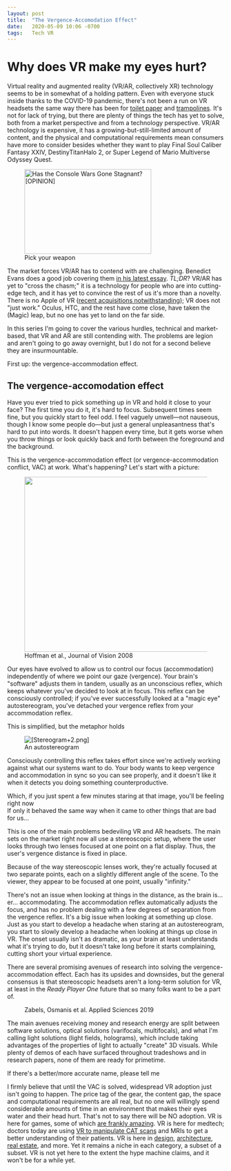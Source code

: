 ```yaml
---
layout: post
title:  "The Vergence-Accomodation Effect"
date:   2020-05-09 10:06 -0700
tags:   Tech VR
---
```


# Why does VR make my eyes hurt?

Virtual reality and augmented reality (VR/AR, collectively XR) technology seems to be in somewhat of a holding pattern. Even with everyone stuck inside thanks to the COVID-19 pandemic, there's not been a run on VR headsets the same way there has been for <a href="https://www.npr.org/2020/04/03/826945396/why-are-stores-are-running-low-on-toilet-paper-its-not-just-hoarding">toilet paper</a> and <a href="https://www.usatoday.com/story/money/2020/04/01/coronavirus-social-distancing-outdoor-toys-bounce-houses-sales-jump/2927397001/">trampolines</a>. It's not for lack of trying, but there are plenty of things the tech has yet to solve, both from a market perspective and from a technology perspective. VR/AR technology is expensive, it has a growing-but-still-limited amount of content, and the physical and computational requirements mean consumers have more to consider besides whether they want to play Final Soul Caliber Fantasy XXIV, DestinyTitanHalo 2, or Super Legend of Mario Multiverse Odyssey Quest.

<div class="wp-block-image"><figure class="aligncenter is-resized"><img src="https://mlpnk72yciwc.i.optimole.com/cqhiHLc-iawppewp/w:588/h:392/q:75/https://www.bleedingcool.com/wp-content/uploads/2019/08/ps4-xbox-one-nintendo-switch.jpg" alt="Has the Console Wars Gone Stagnant? [OPINION]" width="294" height="196"/><figcaption>Pick your weapon</figcaption></figure></div>

The market forces VR/AR has to contend with are challenging. Benedict Evans does a good job covering them <a href="https://www.ben-evans.com/benedictevans/2020/5/8/the-vr-winter">in his latest essay</a>. <em>TL;DR</em>? VR/AR has yet to "cross the chasm;" it is a technology for people who are into cutting-edge tech, and it has yet to convince the rest of us it's more than a novelty. There is no Apple of VR (<a href="https://www.idropnews.com/news/apple-buys-san-diego-based-nextvr-in-hidden-100-million-deal/135932/">recent acquisitions notwithstanding</a>); VR does not "just work." Oculus, HTC, and the rest have come close, have taken the (Magic) leap, but no one has yet to land on the far side.

In this series I'm going to cover the various hurdles, technical and market-based, that VR and AR are still contending with. The problems are legion and aren't going to go away overnight, but I do not for a second believe they are insurmountable.

First up: the vergence-accommodation effect.

<h2>The vergence-accomodation effect</h2>

Have you ever tried to pick something up in VR and hold it close to your face? The first time you do it, it's hard to focus. Subsequent times seem fine, but you quickly start to feel odd. I feel vaguely unwell—not nauseous, though I know some people do—but just a general unpleasantness that's hard to put into words. It doesn't happen every time, but it gets worse when you throw things or look quickly back and forth between the foreground and the background.

This is the vergence-accommodation effect (or vergence-accommodation conflict, VAC) at work. What's happening? Let's start with a picture:

<div class="wp-block-image"><figure class="aligncenter size-large is-resized"><img src="https://cdn.grahamewatt.com/wp-content/uploads/2020/05/19130545/1_BRB4QLpT7bxA5QZN3d2xrA1-1024x810.jpeg" alt="" class="wp-image-642" width="512" height="405"/><figcaption>Hoffman et al., Journal of Vision 2008</figcaption></figure></div>

Our eyes have evolved to allow us to control our focus (accommodation) independently of where we point our gaze (vergence). Your <span name="metaphor">brain's "software" adjusts them in tandem,</span> usually as an unconscious reflex, which keeps whatever you've decided to look at in focus. This reflex can be consciously controlled; if you've ever successfully looked at a "magic eye" autostereogram, you've detached your vergence reflex from your accommodation reflex.

<aside name="metaphor">This is simplified, but the metaphor holds</aside>

<figure class="wp-block-image"><img src="https://1.bp.blogspot.com/_cxmptAPYR-s/Rnv28F0TfmI/AAAAAAAABHQ/DbDkvL8LJNU/s1600/Stereogram+2.png" alt="[Stereogram+2.png]"/><figcaption>An autostereogram</figcaption></figure>

<span name="effort">Consciously controlling this reflex takes effort</span> since we're actively working against what our systems want to do. Your body wants to keep vergence and accommodation in sync so you can see properly, and it <span name="slacker-alarm">doesn't like it when it detects you doing something counterproductive.</span>

<aside name="effort">Which, if you just spent a few minutes staring at that image, you'll be feeling right now</aside>

<aside name="slacker-alarm">If only it behaved the same way when it came to other things that are bad for us...</aside>

This is one of the main problems bedeviling VR and AR headsets. The main sets on the market right now all use a stereoscopic setup, where the user looks through <span name="lenses">two lenses focused at one point on a flat display.</span> Thus, the user's vergence distance is fixed in place.

<aside name="lenses">Because of the way stereoscopic lenses work, they're actually focused at two separate points, each on a slightly different angle of the scene. To the viewer, they appear to be focused at one point, usually "infinity."</aside>

There's not an issue when looking at things in the distance, as the brain is... er... accommodating. The accommodation reflex automatically adjusts the focus, and has no problem dealing with a few degrees of separation from the vergence reflex. It's a big issue when looking at something up close. Just as you start to develop a headache when staring at an autostereogram, you start to slowly develop a headache when looking at things up close in VR. The onset usually isn't as dramatic, as your brain at least understands what it's trying to do, but it doesn't take long before it starts complaining, cutting short your virtual experience.

There are several promising avenues of research into solving the vergence-accommodation effect. Each has its upsides and downsides, but the general consensus is that stereoscopic headsets aren't a long-term solution for VR, at least in the <em>Ready Player One</em> future that so many folks want to be a part of.

<figure class="wp-block-image size-large"><img src="https://cdn.grahamewatt.com/wp-content/uploads/2020/05/19133840/image.png" alt="" class="wp-image-643"/><figcaption>Zabels, Osmanis et al. Applied Sciences 2019</figcaption></figure>

The main avenues receiving money and research energy are split between software solutions, optical solutions (varifocals, multifocals), and what I'm calling <span name="name-needed">light solutions (light fields, holograms),</span> which include taking advantages of the properties of light to actually "create" 3D visuals. While plenty of demos of each have surfaced throughout tradeshows and in research papers, none of them are ready for primetime.

<aside name="name-needed">If there's a better/more accurate name, please tell me</aside>

I firmly believe that until the VAC is solved, widespread VR adoption just isn't going to happen. The price tag of the gear, the content gap, the space and computational requirements are all real, but no one will willingly spend considerable amounts of time in an environment that makes their eyes water and their head hurt. That's not to say there will be NO adoption. VR is here for games, some of which <a href="https://www.half-life.com/en/alyx/">are frankly amazing</a>. VR is here for medtech; doctors today are using <a href="https://www.immersivetouch.com/">VR to manipulate CAT scans</a> and MRIs to get a better understanding of their patients. VR is here in <a href="https://social.ford.com/en_US/story/technology/innovation/virtual-reality-technology-for-car-design.html">design</a>, <a href="https://medium.com/studiotmd/virtual-reality-uses-in-architecture-and-design-c5d54b7c1e89">architecture</a>, <a href="https://matterport.com/">real estate</a>, and more. Yet it remains a niche in each category, a subset of a subset. VR is not yet here to the extent the hype machine claims, and it won't be for a while yet.
